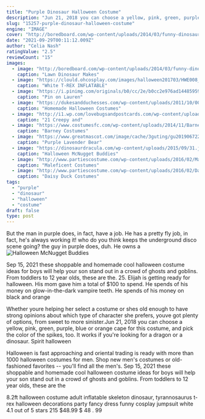 ```yaml
---
title: "Purple Dinosaur Halloween Costume"
description: "Jun 21, 2018 you can choose a yellow, pink, green, purple, blue or orange cape for this costume, and pick the color of the spikes, too. It works if you're looking for a dragon or a dinosaur. Spirit halloween"
slug: "15257-purple-dinosaur-halloween-costume"
engine: "IMAGE"
cover: "http://boredboard.com/wp-content/uploads/2014/03/funny-dinosaur-front-lawn-costume-yard-Barney.jpg"
date: "2021-09-29T00:11:12.009Z"
author: "Celia Nash"
ratingValue: "2.5"
reviewCount: "15"
images:
  - image: "http://boredboard.com/wp-content/uploads/2014/03/funny-dinosaur-front-lawn-costume-yard-Barney.jpg"
    caption: "Lawn Dinosaur Makes"
  - image: "https://clould.ohcosplay.com/images/halloween201703/HWE008_0.jpg"
    caption: "White T-REX INFLATABLE"
  - image: "https://i.pinimg.com/originals/b0/cc/2e/b0cc2e976ad14485959bda732e664b58.jpg"
    caption: "Pin on Lauren"
  - image: "https://dukesandduchesses.com/wp-content/uploads/2011/10/001-11.jpg"
    caption: "Homemade Halloween Costumes"
  - image: "http://i1.wp.com/lovebugsandpostcards.com/wp-content/uploads/2014/10/YellowbutterflyFacePaint.jpg?resize=400%2C525"
    caption: "21 Creepy and"
  - image: "https://www.costumesfc.com/wp-content/uploads/2014/11/Barney-Costume.jpg"
    caption: "Barney Costumes"
  - image: "https://www.greatmascot.com/image/cache/3guting/gu201906722-600x315.jpg"
    caption: "Purple Lavender Bear"
  - image: "https://dinosaurdracula.com/wp-content/uploads/2015/09/31.jpg"
    caption: "Halloween McNugget Buddies"
  - image: "http://www.partiescostume.com/wp-content/uploads/2016/02/Maleficent-Child-Costume.jpg"
    caption: "Maleficent Costumes"
  - image: "http://www.partiescostume.com/wp-content/uploads/2016/02/Daisy-Duck-Costume-Kids.jpg"
    caption: "Daisy Duck Costumes"
tags:
  - "purple"
  - "dinosaur"
  - "halloween"
  - "costume"
draft: false
type: post
---
```


But the man in purple does, in fact, have a job. He has a pretty fly job, in fact, he's always working it! who do you think keeps the underground disco scene going? the guy in purple does, duh. He owns a
![Halloween McNugget Buddies](https://dinosaurdracula.com/wp-content/uploads/2015/09/31.jpg "Halloween McNugget Buddies")

Sep 15, 2021 these shoppable and homemade cool halloween costume ideas for boys will help your son stand out in a crowd of ghosts and goblins. From toddlers to 12 year olds, these are the. 25. Elijah is getting ready for halloween. His mom gave him a total of $100 to spend. He spends  of his money on glow-in-the-dark vampire teeth. He spends  of his money on black and orange
<!--inArticleAds-->

<!--galleryOne-->

Whether youre helping her select a costume or shes old enough to have strong opinions about which type of character she prefers, youve got plenty of options, from sweet to more sinister.Jun 21, 2018 you can choose a yellow, pink, green, purple, blue or orange cape for this costume, and pick the color of the spikes, too. It works if you're looking for a dragon or a dinosaur. Spirit halloween
<!--inArticleAds-->

<!--galleryTwo-->

Halloween is fast approaching and oriental trading is ready with more than 1000 halloween costumes for men. Shop new men's costumes or old-fashioned favorites -- you'll find all the men's. Sep 15, 2021 these shoppable and homemade cool halloween costume ideas for boys will help your son stand out in a crowd of ghosts and goblins. From toddlers to 12 year olds, these are the
<!--galleryThree-->

8.2ft halloween costume adult inflatable skeleton dinosaur, tyrannosaurus t-rex halloween decorations party fancy dress funny cosplay jumpsuit white 4.1 out of 5 stars 215 $48.99 $ 48 . 99